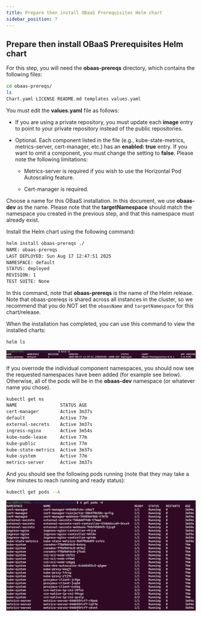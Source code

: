 ```yaml
---
title: Prepare then install OBaaS Prerequisites Helm chart
sidebar_position: 7
---
```

## Prepare then install OBaaS Prerequisites Helm chart

For this step, you will need the **obaas-prereqs** directory, which contains the following files:

```bash
cd obaas-prereqs/
ls
Chart.yaml LICENSE README.md templates values.yaml
```

You must edit the **values.yaml** file as follows:

- If you are using a private repository, you must update each
    **image** entry to point to your private repository instead of the
    public repositories.

- Optional. Each component listed in the file (e.g.,
    kube-state-metrics, metrics-server, cert-manager, etc.) has an
    **enabled: true** entry. If you want to omit a component, you must
    change the setting to **false**. Please note the following
    limitations:

  - Metrics-server is required if you wish to use the Horizontal Pod
        Autoscaling feature.

  - Cert-manager is required.

Choose a name for this OBaaS installation. In this document, we use **obaas-dev** as the name. Please note that the **targetNamespace** should match the namespace you created in the previous step, and that this namespace must already exist.

Install the Helm chart using the following command:

```bash
helm install obaas-prereqs ./
NAME: obaas-prereqs
LAST DEPLOYED: Sun Aug 17 12:47:51 2025
NAMESPACE: default
STATUS: deployed
REVISION: 1
TEST SUITE: None
```

In this command, note that **obaas-prereqs** is the name of the Helm release.  Note that obaas-prereqs is shared across all instances in the cluster, so we recommend that you do NOT set the `obaasName` and `targetNamespace` for this chart/release.

When the installation has completed, you can use this command to view the installed charts:

```bash
helm ls
```

![helm ls](media/image1.png)

If you overrode the individual component namespaces, you should now see the requested namespaces have been added (for example see below). Otherwise, all of the pods will be in the **obaas-dev** namespace (or whatever name you chose).

```bash
kubectl get ns
NAME                STATUS AGE
cert-manager        Active 3m37s
default             Active 77m
external-secrets    Active 3m37s
ingress-nginx       Active 3m54s
kube-node-lease     Active 77m
kube-public         Active 77m
kube-state-metrics  Active 3m37s
kube-system         Active 77m
metrics-server      Active 3m37s
```

And you should see the following pods running (note that they may take a few minutes to reach running and ready status):

```bash
kubectl get pods --A
```

![](media/image2.png)
